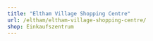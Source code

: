 ```yaml
---
title: "Eltham Village Shopping Centre"
url: /eltham/eltham-village-shopping-centre/
shop: Einkaufszentrum
---
```

